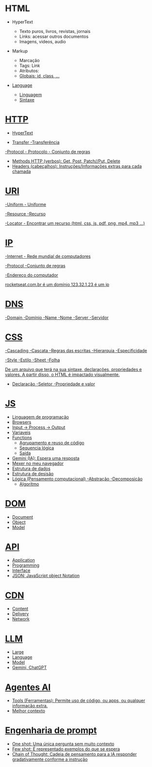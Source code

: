 # HTML

- HyperText
    - Texto puros, livros, revistas, jornais
    - Links: acessar outros documentos
    - Imagens, videos, audio

- Markup
    - Marcação 
    - Tags: <a> Link </a>
    - Atributos: <a href="https://rocketseat.com.br">
    - Globais: id, class, ...

- Language
    - Linguagem
    - Sintaxe

# HTTP

- HyperText

- Transfer
    -Transferência

-Protocol
    - Protocolo
    - Conjunto de regras 
- Methods HTTP (verbos): Get, Post, Patch//Put, Delete
- Headers (cabeçalhos): Instruções/Informações extras para cada chamada

# URl

-Uniform 
    - Uniforme

-Resource
    -Recurso

-Locator
    - Encontrar um recurso (html, css, js, pdf, png, mp4, mp3 ...)

# IP

-Internet
    - Rede mundial de computadores

-Protocol
    -Conjunto de regras 

-Endereço do computador 

rocketseat.com.br é um domínio
123.32.1.23 é um ip

# DNS

-Domain
    -Domínio
-Name
    -Nome
-Server
    -Servidor

# CSS

-Cascading
    -Cascata
    -Regras das escritas 
    -Hierarquia
    -Especificidade

-Style
    -Estilo
-Sheet
    -Folha

De um arquivo que terá na sua sintaxe, declarações, propriedades e valores.
A partir disso, o HTML é impactado visualmente.

- Declaração 
-Seletor
-Propriedade e valor 

# JS

- Linguagem de programação 
- Browsers
- Input -> Process -> Output
- Variaveis 
- Functions 
    - Agrupamento e reuso de código
    - Sequencia lógica
    - Saída
- Gemini (IA): Espera uma resposta 
- Mexer no meu navegador 
- Estrutura de dados 
- Estrutura de desisão 
- Lógica (Pensamento computacional)
    -Abstração
    -Decomposição
    - Algorítmo

# DOM
- Document
- Object
- Model 

# API

- Application
- Programming
- Interface 
- JSON: JavaScript object Notation

# CDN

- Content
- Delivery
- Network

# LLM
- Large
- Language
- Model
- Gemini, ChatGPT

# Agentes AI
- Tools (Ferramentas): Permite uso de código, ou apps, ou qualquer informação extra.
- Melhor contexto

# Engenharia de prompt

- One shot: Uma única pergunta sem muito contexto
- Few shot: É representado exemplos do que se espera
- Chain of Thought: Cadeia de pensamento para a IA responder gradativamente conforme a instrução